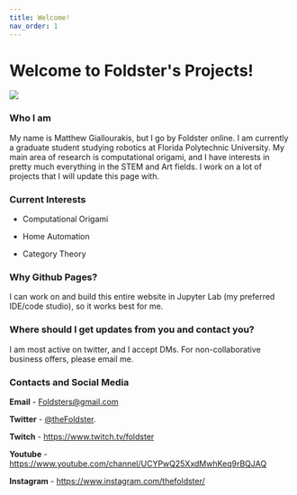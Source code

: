 ```yaml
---
title: Welcome!
nav_order: 1
---
```


# Welcome to Foldster's Projects!

![](https://i.imgur.com/pNfj9ew.png)

### Who I am

My name is Matthew Giallourakis, but I go by Foldster online. I am currently a graduate student studying robotics at Florida Polytechnic University. 
My main area of research is computational origami, and I have interests in pretty much everything in the STEM and Art fields. 
I work on a lot of projects that I will update this page with.

### Current Interests

* Computational Origami

* Home Automation

* Category Theory


### Why Github Pages?

I can work on and build this entire website in Jupyter Lab (my preferred IDE/code studio), so it works best for me.


### Where should I get updates from you and contact you?

I am most active on twitter, and I accept DMs. For non-collaborative business offers, please email me.


### Contacts and Social Media

**Email** - Foldsters@gmail.com

**Twitter** - [@theFoldster](https://twitter.com/theFoldster).

**Twitch** - <https://www.twitch.tv/foldster>

**Youtube** - <https://www.youtube.com/channel/UCYPwQ25XxdMwhKeq9rBQJAQ>

**Instagram** - <https://www.instagram.com/thefoldster/>


